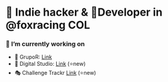 <div>
  <h1>🧩 Indie hacker & 🦊Developer in @foxracing COL </h1>
 
  <h3> 🔭 I’m currently working on</h3>
 <ul>
   <li> 🚚 GrupoR: <a href="https://grupo-r.co" target="_blank">Link</a></li>
   <li> 🏪 Digital Studio:  <a href="https://digitalstudio.com.co" target="_blank">Link</a>  (⭐new)</li>
   <li> 🎭 Challenge Trackr <a href="https://challengetrackr.com" target="_blank">Link</a>  (⭐new) </li>
 </ul>
</div>

